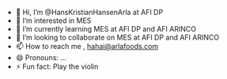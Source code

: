 - 👋 Hi, I’m @HansKristianHansenArla at AFI DP
- 👀 I’m interested in MES
- 🌱 I’m currently learning MES at AFI DP and AFI ARINCO
- 💞️ I’m looking to collaborate on MES at AFI DP and AFI ARINCO
- 📫 How to reach me , hahai@arlafoods.com
- 😄 Pronouns: ...
- ⚡ Fun fact: Play the violin

<!---
HansKristianHansenArla/HansKristianHansenArla is a ✨ special ✨ repository because its `README.md` (this file) appears on your GitHub profile.
You can click the Preview link to take a look at your changes.
--->
